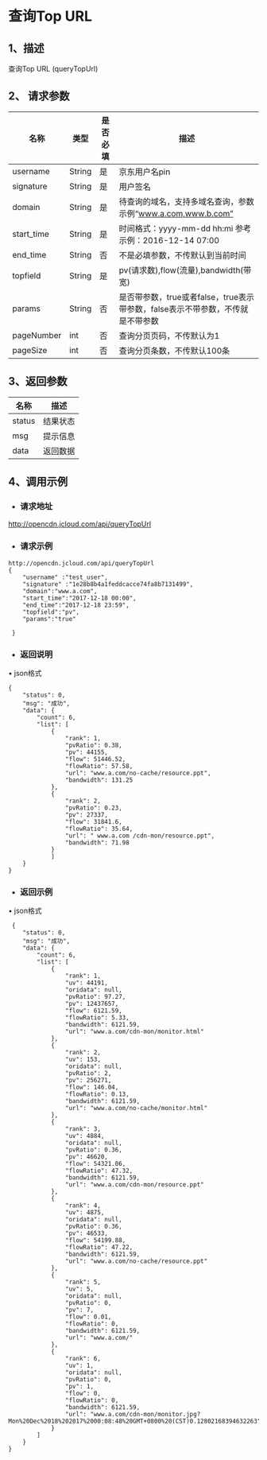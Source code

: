 # **查询Top URL**

## **1、描述**

查询Top URL (queryTopUrl)

## **2、** **请求参数**

| **名称**   | **类型** | **是否必填** | **描述**                                                     |
| ---------- | -------- | ------------ | ------------------------------------------------------------ |
| username   | String   | 是           | 京东用户名pin                                                |
| signature  | String   | 是           | 用户签名                                                     |
| domain     | String   | 是           | 待查询的域名，支持多域名查询，参数示例“www.a.com,www.b.com”  |
| start_time | String   | 是           | 时间格式：yyyy-mm-dd hh:mi 参考示例：2016-12-14 07:00        |
| end_time   | String   | 否           | 不是必填参数，不传默认到当前时间                             |
| topfield   | String   | 是           | pv(请求数),flow(流量),bandwidth(带宽)                        |
| params     | String   | 否           | 是否带参数，true或者false，true表示带参数，false表示不带参数，不传就是不带参数 |
| pageNumber | int      | 否           | 查询分页页码，不传默认为1                                    |
| pageSize   | int      | 否           | 查询分页条数，不传默认100条                                  |


## **3、返回参数**

| **名称** | **描述** |
| -------- | -------- |
| status   | 结果状态 |
| msg      | 提示信息 |
| data     | 返回数据 |


## **4、调用示例**

- ### **请求地址**

http://opencdn.jcloud.com/api/queryTopUrl

- ### **请求示例**

```
http://opencdn.jcloud.com/api/queryTopUrl
{
    "username" :"test_user",
    "signature" :"1e28b8b4a1feddcacce74fa8b7131499",
    "domain":"www.a.com",
    "start_time":"2017-12-18 00:00",
    "end_time":"2017-12-18 23:59",
    "topfield":"pv",
    "params":"true"
   
 }
```

- ### **返回说明**

•        json格式

```
{
    "status": 0,
    "msg": "成功",
    "data": {
        "count": 6,
        "list": [
            {
                "rank": 1,
                "pvRatio": 0.38,
                "pv": 44155,
                "flow": 51446.52,
                "flowRatio": 57.58,
                "url": "www.a.com/no-cache/resource.ppt",
                "bandwidth": 131.25
            },
            {
                "rank": 2,
                "pvRatio": 0.23,
                "pv": 27337,
                "flow": 31841.6,
                "flowRatio": 35.64,
                "url": " www.a.com /cdn-mon/resource.ppt",
                "bandwidth": 71.98
            }
            ]
    }
}
```

- ### **返回示例**

•        json格式

```
 {
    "status": 0,
    "msg": "成功",
    "data": {
        "count": 6,
        "list": [
            {
                "rank": 1,
                "uv": 44191,
                "oridata": null,
                "pvRatio": 97.27,
                "pv": 12437657,
                "flow": 6121.59,
                "flowRatio": 5.33,
                "bandwidth": 6121.59,
                "url": "www.a.com/cdn-mon/monitor.html"
            },
            {
                "rank": 2,
                "uv": 153,
                "oridata": null,
                "pvRatio": 2,
                "pv": 256271,
                "flow": 146.04,
                "flowRatio": 0.13,
                "bandwidth": 6121.59,
                "url": "www.a.com/no-cache/monitor.html"
            },
            {
                "rank": 3,
                "uv": 4884,
                "oridata": null,
                "pvRatio": 0.36,
                "pv": 46620,
                "flow": 54321.06,
                "flowRatio": 47.32,
                "bandwidth": 6121.59,
                "url": "www.a.com/cdn-mon/resource.ppt"
            },
            {
                "rank": 4,
                "uv": 4875,
                "oridata": null,
                "pvRatio": 0.36,
                "pv": 46533,
                "flow": 54199.88,
                "flowRatio": 47.22,
                "bandwidth": 6121.59,
                "url": "www.a.com/no-cache/resource.ppt"
            },
            {
                "rank": 5,
                "uv": 5,
                "oridata": null,
                "pvRatio": 0,
                "pv": 7,
                "flow": 0.01,
                "flowRatio": 0,
                "bandwidth": 6121.59,
                "url": "www.a.com/"
            },
            {
                "rank": 6,
                "uv": 1,
                "oridata": null,
                "pvRatio": 0,
                "pv": 1,
                "flow": 0,
                "flowRatio": 0,
                "bandwidth": 6121.59,
                "url": "www.a.com/cdn-mon/monitor.jpg?Mon%20Dec%2018%202017%2000:08:48%20GMT+0800%20(CST)0.12802168394632263"
            }
        ]
    }
}
```
